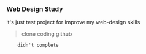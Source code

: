 ### Web Design Study

it's just test project for improve my web-design skills

> clone coding github

        didn't complete
